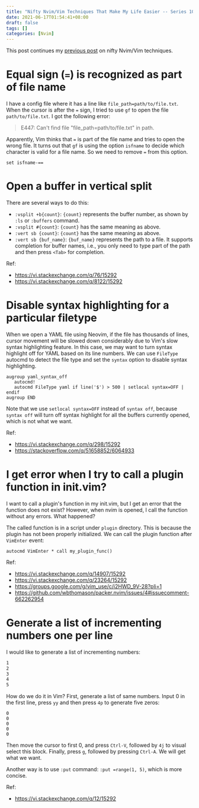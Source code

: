 ```yaml
---
title: "Nifty Nvim/Vim Techniques That Make My Life Easier -- Series 10"
date: 2021-06-17T01:54:41+08:00
draft: false
tags: []
categories: [Nvim]
---
```


This post continues my [previous post](https://jdhao.github.io/2021/01/07/nifty_nvim_techniques_s9/) on nifty Nvim/Vim techniques.

<!--more-->

# Equal sign (`=`) is recognized as part of file name

I have a config file where it has a line like `file_path=path/to/file.txt`.
When the cursor is after the `=` sign, I tried to use `gf` to open the file
`path/to/file.txt`. I got the following error:

> E447: Can't find file "file_path=path/to/file.txt" in path.

Apparently, Vim thinks that `=` is part of the file name and tries to open the
wrong file. It turns out that `gf` is using the option `isfname` to decide
which character is valid for a file name. So we need to remove `=` from this
option.

```vim
set isfname-==
```

# Open a buffer in vertical split

There are several ways to do this:

+ `:vsplit +b{count}`: `{count}` represents the buffer number, as shown by `:ls` or `:buffers` command.
+ `:vsplit #{count}`: `{count}` has the same meaning as above.
+ `:vert sb {count}`: `{count}` has the same meaning as above.
+ `:vert sb {buf_name}`:  `{buf_name}` represents the path to a file. It supports completion for buffer names, i.e., you only need to type part of the path and then press `<Tab>` for completion.

Ref:

+ https://vi.stackexchange.com/q/76/15292
+ https://vi.stackexchange.com/q/8122/15292

# Disable syntax highlighting for a particular filetype

When we open a YAML file using Neovim, if the file has thousands of lines,
cursor movement will be slowed down considerably due to Vim's slow syntax
highlighting feature. In this case, we may want to turn syntax highlight off
for YAML based on its line numbers. We can use `FileType` autocmd to detect the
file type and set the `syntax` option to disable syntax highlighting.

```vim
augroup yaml_syntax_off
   autocmd!
   autocmd FileType yaml if line('$') > 500 | setlocal syntax=OFF | endif
augroup END
```

Note that we use `setlocal syntax=OFF` instead of `syntax off`, because `syntax
off` will turn off syntax highlight for all the buffers currently opened, which
is not what we want.

Ref:

+ https://vi.stackexchange.com/q/298/15292
+ https://stackoverflow.com/q/51658852/6064933

# I get error when I try to call a plugin function in init.vim?

I want to call a plugin's function in my init.vim, but I get an error that the
function does not exist? However, when nvim is opened, I call the function
without any errors. What happened?

The called function is in a script under `plugin` directory.  This is because
the plugin has not been properly initialized. We can call the plugin function
after `VimEnter` event:

```vim
autocmd VimEnter * call my_plugin_func()
```

Ref:

+ https://vi.stackexchange.com/q/14907/15292
+ https://vi.stackexchange.com/q/23264/15292
+ https://groups.google.com/g/vim_use/c/i2HWD_9V-28?pli=1
+ https://github.com/wbthomason/packer.nvim/issues/4#issuecomment-662262954

# Generate a list of incrementing numbers one per line

I would like to generate a list of incrementing numbers:

```txt
1
2
3
4
5
```

How do we do it in Vim? First, generate a list of same numbers. Input 0 in the
first line, press `yy` and then press `4p` to generate five zeros:

```
0
0
0
0
0
```

Then move the cursor to first 0, and press `Ctrl-V`, followed by `4j` to visual
select this block. Finally, press `g`, followed by pressing `Ctrl-A`. We will
get what we want.

Another way is to use `:put` command: `:put =range(1, 5)`, which is more concise.

Ref:

+ https://vi.stackexchange.com/q/12/15292
